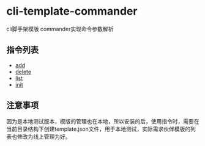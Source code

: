 # cli-template-commander
cli脚手架模版 commander实现命令参数解析


## 指令列表

- [add](/docs/commands/add.md)
- [delete](/docs/commands/delete.md)
- [list](/docs/commands/list.md)
- [init](/docs/commands/init.md)


## 注意事项
因为是本地测试版本，模版的管理也在本地，所以安装的后，使用指令时，需要在当前目录结构下创建template.json文件，用于本地测试，实际需求伙伴模版的列表也修改为线上管理为好。